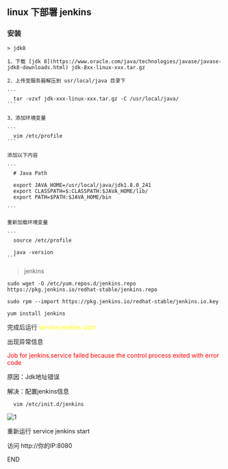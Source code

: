 ## linux 下部署 jenkins

### 安装

    > jdk8

    1、下载 [jdk 8](https://www.oracle.com/java/technologies/javase/javase-jdk8-downloads.html) jdk-8xx-linux-xxx.tar.gz

    2、上传至服务器解压到 usr/local/java 目录下

    ```
      tar -vzxf jdk-xxx-linux-xxx.tar.gz -C /usr/local/java/
    ```

    3、添加环境变量

    ```
      vim /etc/profile
    ```

    添加以下内容

    ```
      # Java Path

      export JAVA_HOME=/usr/local/java/jdk1.8.0_241
      export CLASSPATH=$:CLASSPATH:$JAVA_HOME/lib/
      export PATH=$PATH:$JAVA_HOME/bin

    ```

    重新加载环境变量

    ```
      source /etc/profile

      java -version
    ```

  > jenkins

  ```
  sudo wget -O /etc/yum.repos.d/jenkins.repo https://pkg.jenkins.io/redhat-stable/jenkins.repo
    
  sudo rpm --import https://pkg.jenkins.io/redhat-stable/jenkins.io.key
  
  yum install jenkins

  ```
  
  完成后运行 <font color='yellow'> service jenkins start </font>

  出现异常信息

  <font color='red'>Job for jenkins.service failed because the control process exited with error code</font>

  原因：Jdk地址错误

  解决：配置jenkins信息

  ```
    vim /etc/init.d/jenkins

  ```

  ![1](https://img-blog.csdnimg.cn/20190423170400340.png?x-oss-process=image/watermark,type_ZmFuZ3poZW5naGVpdGk,shadow_10,text_aHR0cHM6Ly9ibG9nLmNzZG4ubmV0L3FxXzM1ODY4NDEy,size_16,color_FFFFFF,t_70)


  重新运行 service jenkins start

  访问 http://你的IP:8080

END
